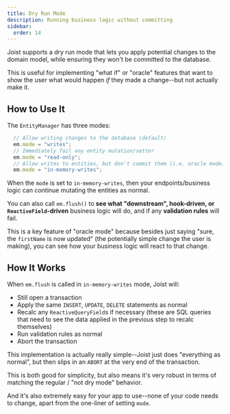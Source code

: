 ```yaml
---
title: Dry Run Mode
description: Running business logic without committing
sidebar:
  order: 14
---
```


Joist supports a dry run mode that lets you apply potential changes to the domain model, while ensuring they won't be committed to the database.

This is useful for implementing "what if" or "oracle" features that want to show the user what would happen _if_ they made a change--but not actually make it.

## How to Use It

The `EntityManager` has three modes:

```ts
  // Allow writing changes to the database (default)
  em.mode = "writes";
  // Immediately fail any entity mutation/setter
  em.mode = "read-only";
  // Allow writes to entities, but don't commit them (i.e. oracle mode)
  em.mode = "in-memory-writes";
```

When the `mode` is set to `in-memory-writes`, then your endpoints/business logic can continue mutating the entities as normal.

You can also call `em.flush()` to **see what "downstream", hook-driven, or `ReactiveField`-driven** business logic will do, and if any **validation rules** will fail.

This is a key feature of "oracle mode" because besides just saying "sure, the `firstName` is now updated" (the potentially simple change the user is making), you can see how your business logic will react to that change.

## How It Works

When `em.flush` is called in `in-memory-writes` mode, Joist will:

* Still open a transaction
* Apply the same `INSERT`, `UPDATE`, `DELETE` statements as normal
* Recalc any `ReactiveQueryField`s if necessary (these are SQL queries that need to see the data applied in the previous step to recalc themselves)
* Run validation rules as normal
* Abort the transaction

This implementation is actually really simple--Joist just does "everything as normal", but then slips in an `ABORT` at the very end of the transaction.

This is both good for simplicity, but also means it's very robust in terms of matching the regular / "not dry mode" behavior.

And it's also extremely easy for your app to use--none of your code needs to change, apart from the one-liner of setting `mode`.

